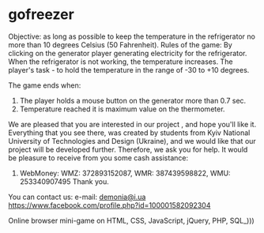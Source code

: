 gofreezer
=========
Objective: as long as possible to keep the temperature in the refrigerator no more than 10 degrees Celsius (50 Fahrenheit).
Rules of the game:
By clicking on the generator player generating electricity for the refrigerator. When the refrigerator is not working, the temperature increases.
The player's task - to hold the temperature in the range of -30 to +10 degrees.

The game ends when:
   1. The player holds a mouse button on the generator more than 0.7 sec.
   2. Temperature reached it is maximum value on the thermometer.
   
   We are pleased that you are interested in our project , and hope you'll like it.
Everything that you see there, was created by students from Kyiv National University of Technologies and Design (Ukraine), and we would like that our project will be developed further.
Therefore, we ask you for help. It would be pleasure to receive from you some cash assistance:
1. WebMoney:
WMZ: 372893152087, WMR: 387439598822, WMU: 253340907495
Thank you.

You can contact us:
e-mail: demonia@i.ua
https://www.facebook.com/profile.php?id=100001582092304


Online browser mini-game on HTML, CSS, JavaScript, jQuery, PHP, SQL_)))
